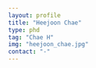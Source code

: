 ```yaml
---
layout: profile
title: "Heejoon Chae"
type: phd
tag: "Chae H"
img: "heejoon_chae.jpg"
contact: "-"
---
```

